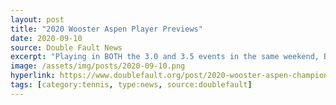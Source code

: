 ```yaml
---
layout: post
title: "2020 Wooster Aspen Player Previews"
date: 2020-09-10
source: Double Fault News
excerpt: "Playing in BOTH the 3.0 and 3.5 events in the same weekend, Benjamin's marathon man-like stamina will be put to the test; or will his tournament endurance put his opponents to the test?!"
image: /assets/img/posts/2020-09-10.png
hyperlink: https://www.doublefault.org/post/2020-wooster-aspen-championships-3-0-player-previews-predictions
tags: [category:tennis, type:news, source:doublefault]
---
```

